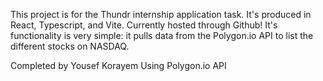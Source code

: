 This project is for the Thundr internship application task. It's produced in React, Typescript, and Vite. Currently hosted through Github! It's functionality is very simple: it pulls data from the Polygon.io API to list the different stocks on NASDAQ.

Completed by Yousef Korayem
Using Polygon.io API
